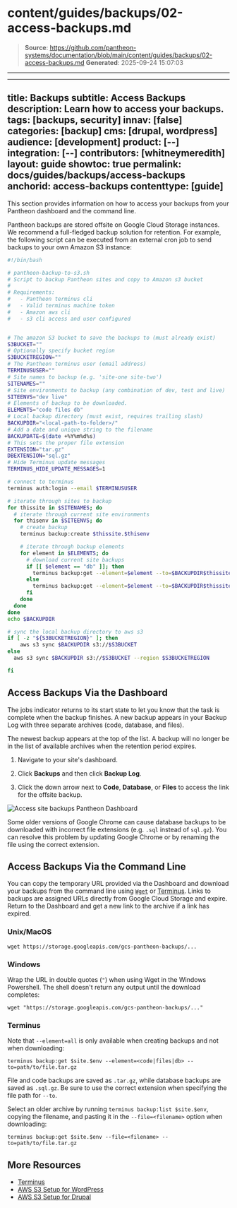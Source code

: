 # content/guides/backups/02-access-backups.md

> **Source**: https://github.com/pantheon-systems/documentation/blob/main/content/guides/backups/02-access-backups.md
> **Generated**: 2025-09-24 15:07:03

---

---
title: Backups
subtitle: Access Backups
description: Learn how to access your backups.
tags: [backups, security]
innav: [false]
categories: [backup]
cms: [drupal, wordpress]
audience: [development]
product: [--]
integration: [--]
contributors: [whitneymeredith]
layout: guide
showtoc: true
permalink: docs/guides/backups/access-backups
anchorid: access-backups
contenttype: [guide]
---

This section provides information on how to access your backups from your Pantheon dashboard and the command line.

Pantheon backups are stored offsite on Google Cloud Storage instances. We recommend a full-fledged backup solution for retention. For example, the following script can be executed from an external cron job to send backups to your own Amazon S3 instance:

<Download file="pantheon-backup-to-s3.sh" />

```bash
#!/bin/bash

# pantheon-backup-to-s3.sh
# Script to backup Pantheon sites and copy to Amazon s3 bucket
#
# Requirements:
#   - Pantheon terminus cli
#   - Valid terminus machine token
#   - Amazon aws cli
#   - s3 cli access and user configured


# The amazon S3 bucket to save the backups to (must already exist)
S3BUCKET=""
# Optionally specify bucket region
S3BUCKETREGION=""
# The Pantheon terminus user (email address)
TERMINUSUSER=""
# Site names to backup (e.g. 'site-one site-two')
SITENAMES=""
# Site environments to backup (any combination of dev, test and live)
SITEENVS="dev live"
# Elements of backup to be downloaded.
ELEMENTS="code files db"
# Local backup directory (must exist, requires trailing slash)
BACKUPDIR="<local-path-to-folder>/"
# Add a date and unique string to the filename
BACKUPDATE=$(date +%Y%m%d%s)
# This sets the proper file extension
EXTENSION="tar.gz"
DBEXTENSION="sql.gz"
# Hide Terminus update messages
TERMINUS_HIDE_UPDATE_MESSAGES=1

# connect to terminus
terminus auth:login --email $TERMINUSUSER

# iterate through sites to backup
for thissite in $SITENAMES; do
  # iterate through current site environments
  for thisenv in $SITEENVS; do
    # create backup
    terminus backup:create $thissite.$thisenv

    # iterate through backup elements
    for element in $ELEMENTS; do
      # download current site backups
      if [[ $element == "db" ]]; then
        terminus backup:get --element=$element --to=$BACKUPDIR$thissite.$thisenv.$element.$BACKUPDATE.$DBEXTENSION $thissite.$thisenv
      else
        terminus backup:get --element=$element --to=$BACKUPDIR$thissite.$thisenv.$element.$BACKUPDATE.$EXTENSION $thissite.$thisenv
      fi
    done
  done
done
echo $BACKUPDIR

# sync the local backup directory to aws s3
if [ -z "${S3BUCKETREGION}" ]; then
    aws s3 sync $BACKUPDIR s3://$S3BUCKET
else
  aws s3 sync $BACKUPDIR s3://$S3BUCKET --region $S3BUCKETREGION

fi
```

## Access Backups Via the Dashboard

The jobs indicator returns to its start state to let you know that the task is complete when the backup finishes. A new backup appears in your Backup Log with three separate archives (code, database, and files).

The newest backup appears at the top of the list. A backup will no longer be in the list of available archives when the retention period expires.

1. Navigate to your site's dashboard.

1. Click **Backups** and then click **Backup Log**.

1. Click the down arrow next to **Code**, **Database**, or **Files** to access the link for the offsite backup.

![Access site backups Pantheon Dashboard](../../../images/dashboard/direct-download-backup.png)

<Alert title="Note" type="info">

Some older versions of Google Chrome can cause database backups to be downloaded with incorrect file extensions (e.g. `.sql` instead of `sql.gz`). You can resolve this problem by updating Google Chrome or by renaming the file using the correct extension.

</Alert>

## Access Backups Via the Command Line

You can copy the temporary URL provided via the Dashboard and download your backups from the command line using [`Wget`](https://www.gnu.org/software/wget/) or [Terminus](/terminus). Links to backups are assigned URLs directly from Google Cloud Storage and expire. Return to the Dashboard and get a new link to the archive if a link has expired.

### Unix/MacOS

```bash{promptUser: user}
wget https://storage.googleapis.com/gcs-pantheon-backups/...
```

### Windows

Wrap the URL in double quotes (`"`) when using Wget in the Windows Powershell. The shell doesn't return any output until the download completes:

```bash{promptUser: winshell}
wget "https://storage.googleapis.com/gcs-pantheon-backups/..."
```

### Terminus

Note that `--element=all` is only available when creating backups and not when downloading:

```bash{promptUser: user}
terminus backup:get $site.$env --element=<code|files|db> --to=path/to/file.tar.gz
```

File and code backups are saved as `.tar.gz`, while database backups are saved as `.sql.gz`. Be sure to use the correct extension when specifying the file path for `--to`.

Select an older archive by running `terminus backup:list $site.$env`, copying the filename, and pasting it in the `--file=<filename>` option when downloading:

```bash{promptUser: user}
terminus backup:get $site.$env --file=<filename> --to=path/to/file.tar.gz
```

## More Resources

- [Terminus](/terminus)
- [AWS S3 Setup for WordPress](/guides/wordpress-developer/wordpress-s3)
- [AWS S3 Setup for Drupal](/drupal-s3)
